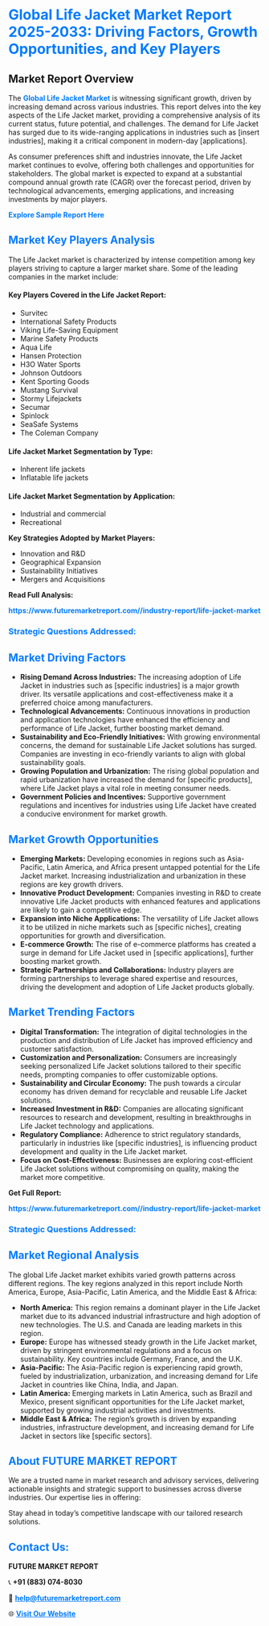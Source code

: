 <h1 style="color: #007BFF;">Global Life Jacket Market Report 2025-2033: Driving Factors, Growth Opportunities, and Key Players</h1>

<section id="overview">
<h2>Market Report Overview</h2>
<p>The <a href="https://www.futuremarketreport.com//industry-report/life-jacket-market" style="color: #007BFF; text-decoration: none;"><strong>Global Life Jacket Market</strong></a> is witnessing significant growth, driven by increasing demand across various industries. This report delves into the key aspects of the Life Jacket market, providing a comprehensive analysis of its current status, future potential, and challenges. The demand for Life Jacket has surged due to its wide-ranging applications in industries such as [insert industries], making it a critical component in modern-day [applications].</p>
<p>As consumer preferences shift and industries innovate, the Life Jacket market continues to evolve, offering both challenges and opportunities for stakeholders. The global market is expected to expand at a substantial compound annual growth rate (CAGR) over the forecast period, driven by technological advancements, emerging applications, and increasing investments by major players.</p>
</section>

<section id="overview">
<p><a href="https://www.futuremarketreport.com//request-sample/reportId=63575" style="color: #007BFF; text-decoration: none;"><strong>Explore Sample Report Here</strong></a></p>
</section>

<section id="key-players">
<h2 style="color: #007BFF;">Market Key Players Analysis</h2>
<p>The Life Jacket market is characterized by intense competition among key players striving to capture a larger market share. Some of the leading companies in the market include:</p>
<h4>Key Players Covered in the Life Jacket Report:</h4>
<ul><li>Survitec</li><li>International Safety Products</li><li>Viking Life-Saving Equipment</li><li>Marine Safety Products</li><li>Aqua Life</li><li>Hansen Protection</li><li>H3O Water Sports</li><li>Johnson Outdoors</li><li>Kent Sporting Goods</li><li>Mustang Survival</li><li>Stormy Lifejackets</li><li>Secumar</li><li>Spinlock</li><li>SeaSafe Systems</li><li>The Coleman Company</li></ul>
<h4>Life Jacket Market Segmentation by Type:</h4>
<ul><li>Inherent life jackets</li><li>Inflatable life jackets</li></ul>

<h4>Life Jacket Market Segmentation by Application:</h4>
<ul><li>Industrial and commercial</li><li>Recreational</li></ul>
<p><strong>Key Strategies Adopted by Market Players:</strong></p>
<ul>
<li>Innovation and R&D</li>
<li>Geographical Expansion</li>
<li>Sustainability Initiatives</li>
<li>Mergers and Acquisitions</li>
</ul>
</section>

<section>
<p><strong>Read Full Analysis: </strong></p><a href="https://www.futuremarketreport.com//industry-report/life-jacket-market" style="color: #007BFF; text-decoration: none;"><strong>https://www.futuremarketreport.com//industry-report/life-jacket-market</strong></a>
<h3 style="color: #007BFF;">Strategic Questions Addressed:</h3>
</section>

<section id="driving-factors">
<h2 style="color: #007BFF;">Market Driving Factors</h2>
<ul>
<li><strong>Rising Demand Across Industries:</strong> The increasing adoption of Life Jacket in industries such as [specific industries] is a major growth driver. Its versatile applications and cost-effectiveness make it a preferred choice among manufacturers.</li>
<li><strong>Technological Advancements:</strong> Continuous innovations in production and application technologies have enhanced the efficiency and performance of Life Jacket, further boosting market demand.</li>
<li><strong>Sustainability and Eco-Friendly Initiatives:</strong> With growing environmental concerns, the demand for sustainable Life Jacket solutions has surged. Companies are investing in eco-friendly variants to align with global sustainability goals.</li>
<li><strong>Growing Population and Urbanization:</strong> The rising global population and rapid urbanization have increased the demand for [specific products], where Life Jacket plays a vital role in meeting consumer needs.</li>
<li><strong>Government Policies and Incentives:</strong> Supportive government regulations and incentives for industries using Life Jacket have created a conducive environment for market growth.</li>
</ul>
</section>

<section id="growth-opportunities">
<h2 style="color: #007BFF;">Market Growth Opportunities</h2>
<ul>
<li><strong>Emerging Markets:</strong> Developing economies in regions such as Asia-Pacific, Latin America, and Africa present untapped potential for the Life Jacket market. Increasing industrialization and urbanization in these regions are key growth drivers.</li>
<li><strong>Innovative Product Development:</strong> Companies investing in R&D to create innovative Life Jacket products with enhanced features and applications are likely to gain a competitive edge.</li>
<li><strong>Expansion into Niche Applications:</strong> The versatility of Life Jacket allows it to be utilized in niche markets such as [specific niches], creating opportunities for growth and diversification.</li>
<li><strong>E-commerce Growth:</strong> The rise of e-commerce platforms has created a surge in demand for Life Jacket used in [specific applications], further boosting market growth.</li>
<li><strong>Strategic Partnerships and Collaborations:</strong> Industry players are forming partnerships to leverage shared expertise and resources, driving the development and adoption of Life Jacket products globally.</li>
</ul>
</section>

<section id="trending-factors">
<h2 style="color: #007BFF;">Market Trending Factors</h2>
<ul>
<li><strong>Digital Transformation:</strong> The integration of digital technologies in the production and distribution of Life Jacket has improved efficiency and customer satisfaction.</li>
<li><strong>Customization and Personalization:</strong> Consumers are increasingly seeking personalized Life Jacket solutions tailored to their specific needs, prompting companies to offer customizable options.</li>
<li><strong>Sustainability and Circular Economy:</strong> The push towards a circular economy has driven demand for recyclable and reusable Life Jacket solutions.</li>
<li><strong>Increased Investment in R&D:</strong> Companies are allocating significant resources to research and development, resulting in breakthroughs in Life Jacket technology and applications.</li>
<li><strong>Regulatory Compliance:</strong> Adherence to strict regulatory standards, particularly in industries like [specific industries], is influencing product development and quality in the Life Jacket market.</li>
<li><strong>Focus on Cost-Effectiveness:</strong> Businesses are exploring cost-efficient Life Jacket solutions without compromising on quality, making the market more competitive.</li>
</ul>
</section>

<section>
<p><strong>Get Full Report: </strong></p><a href="https://www.futuremarketreport.com//industry-report/life-jacket-market" style="color: #007BFF; text-decoration: none;"><strong>https://www.futuremarketreport.com//industry-report/life-jacket-market</strong></a>
<h3 style="color: #007BFF;">Strategic Questions Addressed:</h3>
</section>


<section id="regional-analysis">
<h2 style="color: #007BFF;">Market Regional Analysis</h2>
<p>The global Life Jacket market exhibits varied growth patterns across different regions. The key regions analyzed in this report include North America, Europe, Asia-Pacific, Latin America, and the Middle East & Africa:</p>
<ul>
<li><strong>North America:</strong> This region remains a dominant player in the Life Jacket market due to its advanced industrial infrastructure and high adoption of new technologies. The U.S. and Canada are leading markets in this region.</li>
<li><strong>Europe:</strong> Europe has witnessed steady growth in the Life Jacket market, driven by stringent environmental regulations and a focus on sustainability. Key countries include Germany, France, and the U.K.</li>
<li><strong>Asia-Pacific:</strong> The Asia-Pacific region is experiencing rapid growth, fueled by industrialization, urbanization, and increasing demand for Life Jacket in countries like China, India, and Japan.</li>
<li><strong>Latin America:</strong> Emerging markets in Latin America, such as Brazil and Mexico, present significant opportunities for the Life Jacket market, supported by growing industrial activities and investments.</li>
<li><strong>Middle East & Africa:</strong> The region’s growth is driven by expanding industries, infrastructure development, and increasing demand for Life Jacket in sectors like [specific sectors].</li>
</ul>
</section>

<footer>
<h2 style="color: #007BFF;">About FUTURE MARKET REPORT</h2>
<p>We are a trusted name in market research and advisory services, delivering actionable insights and strategic support to businesses across diverse industries. Our expertise lies in offering:</p>

<p>Stay ahead in today’s competitive landscape with our tailored research solutions.</p>

<h2 style="color: #007BFF;">Contact Us:</h2>
<p><strong>FUTURE MARKET REPORT</strong></p>
<p>📞 <strong>+91 (883) 074-8030</strong></p>
<p>📧 <strong><a href="mailto:help@futuremarketreport.com" style="color: #007BFF;">help@futuremarketreport.com</a></strong></p>
<p>🌐 <strong><a href="https://www.futuremarketreport.com/" style="color: #007BFF;">Visit Our Website</a></strong></p>
</footer>